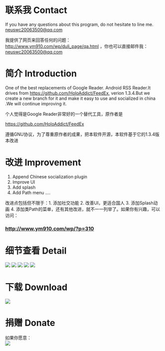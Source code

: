 # 联系我 Contact #

If you have any questions about this program, do not hesitate to line me. neuswc20063500@qq.com

我提供了网页来回答任何的问题：http://www.ym910.com/wp/duli_page/qa.html ，你也可以直接邮件我：neuswc20063500@qq.com

# 简介 Introduction #

One of the best replacements of Google Reader. Android RSS Reader.It drives from https://github.com/HoloAddict/FeedEx, verion 1.3.4.But we create a new branch for it and make it easy to use and socialized in china .We will continue improving it.


个人觉得是Google Reader非常好的一个替代工具，原作者是

https://github.com/HoloAddict/FeedEx

遵循GNU协议，为了尊重原作者的成果，把本软件开源，本软件基于它的1.3.4版本改进


# 改进 Improvement #

1. Append Chinese socialization plugin
2. Improve UI
3. Add splash
4. Add Path menu
....


改进点包括但不限于：1. 添加社交功能 2. 改善UI，更适合国人 3. 添加Splash动画 4. 添加类Path的菜单，还有其他改进，就不一一列举了。如果你有兴趣，可以访问：
### http://www.ym910.com/wp/?p=310 ###

# 细节查看 Detail #

<img src='http://www.ym910.com/wp/wp-content/uploads/2013/12/20131226110011_97082.png'>

<img src='http://www.ym910.com/wp/wp-content/uploads/2013/12/20131226110040_39432.png'>

<img src='http://www.ym910.com/wp/wp-content/uploads/2013/12/20131226110049_29070.png'>

<img src='http://www.ym910.com/wp/wp-content/uploads/2013/12/20131226110057_89523.png'>

<img src='http://www.ym910.com/wp/wp-content/uploads/2013/12/20131226110105_80595.png'>

<h1>下载 Download</h1>

<img src='http://cli.clewm.net/qrcode/2013/12/26/1805547442.png' />

<h1>捐赠 Donate</h1>
如果你愿意：<br>
<a href='https://me.alipay.com/ym910'><img src='http://www.ym910.com/wp/wp-content/uploads/2013/10/donate.png' /></a>